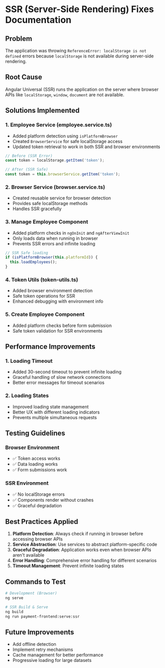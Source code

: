 # SSR (Server-Side Rendering) Fixes Documentation

## Problem
The application was throwing `ReferenceError: localStorage is not defined` errors because `localStorage` is not available during server-side rendering.

## Root Cause
Angular Universal (SSR) runs the application on the server where browser APIs like `localStorage`, `window`, `document` are not available.

## Solutions Implemented

### 1. **Employee Service (employee.service.ts)**
- Added platform detection using `isPlatformBrowser`
- Created `BrowserService` for safe localStorage access
- Updated token retrieval to work in both SSR and browser environments

```typescript
// Before (SSR Error)
const token = localStorage.getItem('token');

// After (SSR Safe)
const token = this.browserService.getItem('token');
```

### 2. **Browser Service (browser.service.ts)**
- Created reusable service for browser detection
- Provides safe localStorage methods
- Handles SSR gracefully

### 3. **Manage Employee Component**
- Added platform checks in `ngOnInit` and `ngAfterViewInit`
- Only loads data when running in browser
- Prevents SSR errors and infinite loading

```typescript
// SSR Safe loading
if (isPlatformBrowser(this.platformId)) {
  this.loadEmployees();
}
```

### 4. **Token Utils (token-utils.ts)**
- Added browser environment detection
- Safe token operations for SSR
- Enhanced debugging with environment info

### 5. **Create Employee Component**
- Added platform checks before form submission
- Safe token validation for SSR environments

## Performance Improvements

### 1. **Loading Timeout**
- Added 30-second timeout to prevent infinite loading
- Graceful handling of slow network connections
- Better error messages for timeout scenarios

### 2. **Loading States**
- Improved loading state management
- Better UX with different loading indicators
- Prevents multiple simultaneous requests

## Testing Guidelines

### Browser Environment
- ✅ Token access works
- ✅ Data loading works  
- ✅ Form submissions work

### SSR Environment
- ✅ No localStorage errors
- ✅ Components render without crashes
- ✅ Graceful degradation

## Best Practices Applied

1. **Platform Detection**: Always check if running in browser before accessing browser APIs
2. **Service Abstraction**: Use services to abstract platform-specific code
3. **Graceful Degradation**: Application works even when browser APIs aren't available
4. **Error Handling**: Comprehensive error handling for different scenarios
5. **Timeout Management**: Prevent infinite loading states

## Commands to Test
```bash
# Development (Browser)
ng serve

# SSR Build & Serve
ng build
ng run payment-frontend:serve:ssr
```

## Future Improvements
- Add offline detection
- Implement retry mechanisms
- Cache management for better performance
- Progressive loading for large datasets